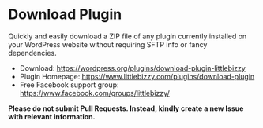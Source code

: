 # Download Plugin

Quickly and easily download a ZIP file of any plugin currently installed on your WordPress website without requiring SFTP info or fancy dependencies.

* Download: https://wordpress.org/plugins/download-plugin-littlebizzy
* Plugin Homepage: https://www.littlebizzy.com/plugins/download-plugin
* Free Facebook support group: https://www.facebook.com/groups/littlebizzy/

**Please do not submit Pull Requests. Instead, kindly create a new Issue with relevant information.**
